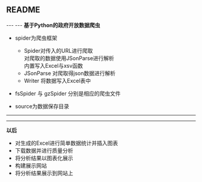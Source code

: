 <h2>README</h2>
---
---
<Strong>基于Python的政府开放数据爬虫</Strong>


*   spider为爬虫框架
    *   Spider对传入的URL进行爬取<br>
        对爬取的数据使用JSonParse进行解析<br>
        内置写入Excel与xsv函数
    *   JSonParse   对爬取得json数据进行解析
    *   Writer  将数据写入Excel表中

*   fsSpider 与 gzSpider 分别是相应的爬虫文件
*   source为数据保存目录

---
---
<b>以后</b>

*   对生成的Excel进行简单数据统计并插入图表
*   下载数据并进行质量分析
*   将分析结果以图表化展示
*   构建展示网站
*   将分析结果展示到网站上
